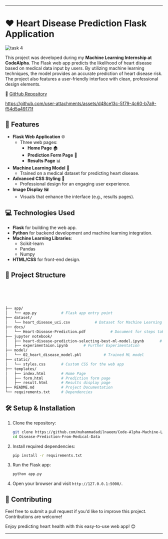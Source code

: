 
----

# **❤️ Heart Disease Prediction Flask Application**

![task 4](https://github.com/user-attachments/assets/8dd0f407-4a56-43ba-bbec-9d9c9adb1552)


This project was developed during my **Machine Learning Internship at CodeAlpha**. The Flask web app predicts the likelihood of heart disease based on medical data input by users. By utilizing machine learning techniques, the model provides an accurate prediction of heart disease risk. The project also features a user-friendly interface with clean, professional design elements.

🔗 [GitHub Repository](https://github.com/muhammadadilnaeem/Code-Alpha-Machine-Learning-Internship-Projects-/tree/main/3.%20Disease%20Predition%20From%20Medical%20Data)

https://github.com/user-attachments/assets/d48ce13c-5f79-4c60-b7a9-f54d5a49171f

## **🌟 Features**

- **Flask Web Application** 🌐
  - Three web pages:
    - **Home Page** 🏠
    - **Prediction Form Page** 📝
    - **Results Page** 📊
- **Machine Learning Model** 🤖
  - Trained on a medical dataset for predicting heart disease.
- **Advanced CSS Styling** 🎨
  - Professional design for an engaging user experience.
- **Image Display** 🖼️
  - Visuals that enhance the interface (e.g., results pages).

## **💻 Technologies Used**

- **Flask** for building the web app.
- **Python** for backend development and machine learning integration.
- **Machine Learning Libraries**:
  - Scikit-learn
  - Pandas
  - Numpy
- **HTML/CSS** for front-end design.


## **📁 Project Structure**

```bash





├── app/
│   └── app.py           # Flask app entry point
├── dataset/
│   └── heart_disease_uci.csv           # Dataset for Machine Learning
├── docs/
│   └── Heart-Disease-Prediction.pdf           # Document for steps taken to make this project
├── jupyter notebook/
│   ├── heart-disease-prediction-selecting-best-ml-model.ipynb       # To Do EDA And Model Traning
│   ├── experimentaion.ipynb       # Further Experimentation
├── model/
│   └── 02_heart_disease_model.pkl          # Trained ML model           
├── static/
│   └── styles.css       # Custom CSS for the web app
├── templates/
│   ├── index.html       # Home Page
│   ├── form.html        # Prediction form page
│   ├── result.html      # Results display page
├── README.md            # Project Documentation
└── requirements.txt     # Dependencies
```

## **🛠️ Setup & Installation**

1. Clone the repository:
   ```bash
   git clone https://github.com/muhammadadilnaeem/Code-Alpha-Machine-Learning-Internship-Projects-/tree/main/3.%20Disease%20Predition%20From%20Medical%20Data
   cd Disease-Prediction-From-Medical-Data
   ```

2. Install required dependencies:
   ```bash
   pip install -r requirements.txt
   ```

3. Run the Flask app:
   ```bash
   python app.py
   ```

4. Open your browser and visit `http://127.0.0.1:5000/`.


## **🤝 Contributing**

Feel free to submit a pull request if you'd like to improve this project. Contributions are welcome!

Enjoy predicting heart health with this easy-to-use web app! 😊

-----


